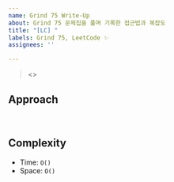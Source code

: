 ```yaml
---
name: Grind 75 Write-Up
about: Grind 75 문제집을 풀며 기록한 접근법과 복잡도
title: "[LC] "
labels: Grind 75, LeetCode ✨
assignees: ''

---
```


> <>

## Approach


<br>

## Complexity

- Time: `O()`
- Space: `O()`
